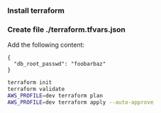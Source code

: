 ### Install terraform

### Create file ./terraform.tfvars.json

Add the following content:
```
{
  "db_root_passwd": "foobarbaz"
}
```

```bash
terraform init
terraform validate
AWS_PROFILE=dev terraform plan
AWS_PROFILE=dev terraform apply --auto-approve
```